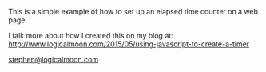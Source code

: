 This is a simple example of how to set up an elapsed time counter on a web page.

I talk more about how I created this on my blog at: http://www.logicalmoon.com/2015/05/using-javascript-to-create-a-timer

stephen@logicalmoon.com